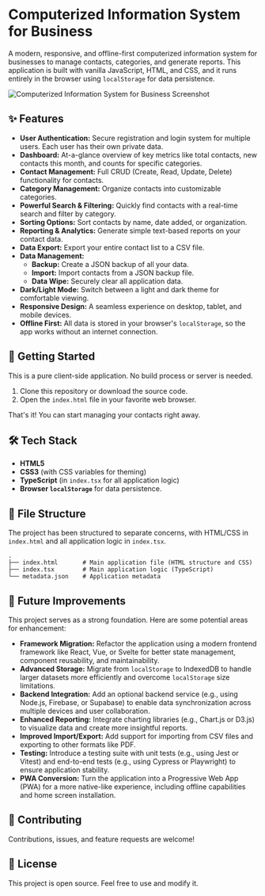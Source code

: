 # Computerized Information System for Business

A modern, responsive, and offline-first computerized information system for businesses to manage contacts, categories, and generate reports. This application is built with vanilla JavaScript, HTML, and CSS, and it runs entirely in the browser using `localStorage` for data persistence.

![Computerized Information System for Business Screenshot](https://storage.googleapis.com/proudcity/mebanenc/uploads/2020/12/Directory-Management.png)

## ✨ Features

-   **User Authentication:** Secure registration and login system for multiple users. Each user has their own private data.
-   **Dashboard:** At-a-glance overview of key metrics like total contacts, new contacts this month, and counts for specific categories.
-   **Contact Management:** Full CRUD (Create, Read, Update, Delete) functionality for contacts.
-   **Category Management:** Organize contacts into customizable categories.
-   **Powerful Search & Filtering:** Quickly find contacts with a real-time search and filter by category.
-   **Sorting Options:** Sort contacts by name, date added, or organization.
-   **Reporting & Analytics:** Generate simple text-based reports on your contact data.
-   **Data Export:** Export your entire contact list to a CSV file.
-   **Data Management:**
    -   **Backup:** Create a JSON backup of all your data.
    -   **Import:** Import contacts from a JSON backup file.
    -   **Data Wipe:** Securely clear all application data.
-   **Dark/Light Mode:** Switch between a light and dark theme for comfortable viewing.
-   **Responsive Design:** A seamless experience on desktop, tablet, and mobile devices.
-   **Offline First:** All data is stored in your browser's `localStorage`, so the app works without an internet connection.

## 🚀 Getting Started

This is a pure client-side application. No build process or server is needed.

1.  Clone this repository or download the source code.
2.  Open the `index.html` file in your favorite web browser.

That's it! You can start managing your contacts right away.

## 🛠️ Tech Stack

-   **HTML5**
-   **CSS3** (with CSS variables for theming)
-   **TypeScript** (in `index.tsx` for all application logic)
-   **Browser `localStorage`** for data persistence.

## 📂 File Structure

The project has been structured to separate concerns, with HTML/CSS in `index.html` and all application logic in `index.tsx`.

```
.
├── index.html       # Main application file (HTML structure and CSS)
├── index.tsx        # Main application logic (TypeScript)
└── metadata.json    # Application metadata
```

## 🔮 Future Improvements

This project serves as a strong foundation. Here are some potential areas for enhancement:

-   **Framework Migration:** Refactor the application using a modern frontend framework like React, Vue, or Svelte for better state management, component reusability, and maintainability.
-   **Advanced Storage:** Migrate from `localStorage` to IndexedDB to handle larger datasets more efficiently and overcome `localStorage` size limitations.
-   **Backend Integration:** Add an optional backend service (e.g., using Node.js, Firebase, or Supabase) to enable data synchronization across multiple devices and user collaboration.
-   **Enhanced Reporting:** Integrate charting libraries (e.g., Chart.js or D3.js) to visualize data and create more insightful reports.
-   **Improved Import/Export:** Add support for importing from CSV files and exporting to other formats like PDF.
-   **Testing:** Introduce a testing suite with unit tests (e.g., using Jest or Vitest) and end-to-end tests (e.g., using Cypress or Playwright) to ensure application stability.
-   **PWA Conversion:** Turn the application into a Progressive Web App (PWA) for a more native-like experience, including offline capabilities and home screen installation.

## 🤝 Contributing

Contributions, issues, and feature requests are welcome!

## 📄 License

This project is open source. Feel free to use and modify it.